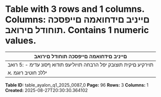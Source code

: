 # Table with 3 rows and 1 columns. Columns: םייניב םידחואמה םייפסכה תוחודל םירואב. Contains 1 numeric values.

| םייניב םידחואמה םייפסכה תוחודל םירואב |
|---|
| תוירקיע םיקית תוצובק יפל הרבחה תויוליעפ תודוא ףסונ עדימ - :5 רואב |
| יללכ חוטיב רזגמ .א |

**Table ID:** table_ayalon_q1_2025_0087_0
**Page:** 96
**Rows:** 3
**Columns:** 1
**Created:** 2025-08-27T20:30:30.364102
